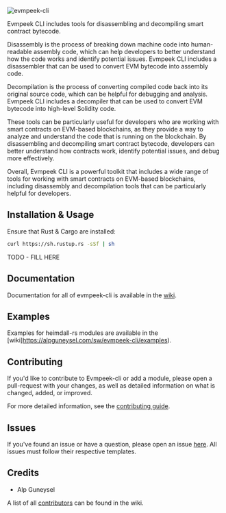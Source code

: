 
![evmpeek-cli](./preview.png?raw=true)

Evmpeek CLI includes tools for disassembling and decompiling smart contract bytecode.

Disassembly is the process of breaking down machine code into human-readable assembly code, which can help developers to better understand how the code works and identify potential issues. Evmpeek CLI includes a disassembler that can be used to convert EVM bytecode into assembly code.

Decompilation is the process of converting compiled code back into its original source code, which can be helpful for debugging and analysis. Evmpeek CLI includes a decompiler that can be used to convert EVM bytecode into high-level Solidity code.

These tools can be particularly useful for developers who are working with smart contracts on EVM-based blockchains, as they provide a way to analyze and understand the code that is running on the blockchain. By disassembling and decompiling smart contract bytecode, developers can better understand how contracts work, identify potential issues, and debug more effectively.

Overall, Evmpeek CLI is a powerful toolkit that includes a wide range of tools for working with smart contracts on EVM-based blockchains, including disassembly and decompilation tools that can be particularly helpful for developers.
## Installation & Usage

Ensure that Rust & Cargo are installed:

```bash
curl https://sh.rustup.rs -sSf | sh
```

TODO - FILL HERE
## Documentation

Documentation for all of evmpeek-cli is available in the [wiki](https://alpguneysel.com/sw/evmpeek-cli).

## Examples

Examples for heimdall-rs modules are available in the [wiki]https://alpguneysel.com/sw/evmpeek-cli/examples).

## Contributing

If you'd like to contribute to Evmpeek-cli or add a module, please open a pull-request with your changes, as well as detailed information on what is changed, added, or improved.

For more detailed information, see the [contributing guide](https://alpguneysel.com/sw/evmpeek-cli/wiki/contributing).

## Issues

If you've found an issue or have a question, please open an issue [here](https://alpguneysel.com/sw/evmpeek-cli/issues). All issues must follow their respective templates.

## Credits
- Alp Guneysel

A list of all [contributors](https://alpguneysel.com/sw/evmpeek-cli/wiki/contributors) can be found in the wiki.